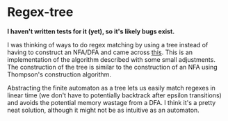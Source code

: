 # Regex-tree

__I haven't written tests for it (yet), so it's likely bugs exist.__

I was thinking of ways to do regex matching by using a tree instead of having to construct an NFA/DFA and came across [this](http://morepypy.blogspot.no/2010/05/efficient-and-elegant-regular.html). This is an implementation of the algorithm described with some small adjustments. The construction of the tree is similar to the construction of an NFA using Thompson's construction algorithm.

Abstracting the finite automaton as a tree lets us easily match regexes in linear time (we don't have to potentially backtrack after epsilon transitions) and avoids the potential memory wastage from a DFA. I think it's a pretty neat solution, although it might not be as intuitive as an automaton.
